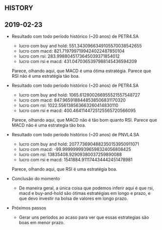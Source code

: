
HISTORY
-------


2019-02-23
---

- Resultado com todo período histórico (~20 anos) de PETR4.SA

    - lucro com buy and hold: 551.3430966349105570038542655
    - lucro com macd: 821.7197997199424022487850104
    - lucro com rsi: 283.9988045173645039371854012
    - lucro com rsi e macd: 431.0470365397988145436594209
 
    Parece, olhando aqui, que MACD é uma ótima estratégia. Parece que RSI não é uma
    estratégia tão boa.
 
 
- Resultado com todo período histórico (~20 anos) de PETR4.SA
    - lucro com buy and hold: 1065.612800266955521557548727
    - lucro com macd: 847.9659188448538506831170320
    - lucro com rsi: 1022.556138563663260414830110
    - lucro com rsi e macd: 400.4641144725125565720566095

    Parece, olhando aqui, que MACD não é tão bom quanto RSI. Parece que
    MACD não é uma estrategia tão boa.
    
- Resultado com todo período histórico (~20 anos) de PNVL4.SA
    - lucro com buy and hold: 2077.736904882350153950911071
    - lucro com macd: -99.99999999396598324056808425
    - lucro com rsi: 13835408.92909380037259890088
    - lucro com rsi e macd: 1541884.911174434442451478981

    Parece, olhando aqui, que RSI é uma estratégia boa.
    
- Conclusão do momento 
    - De maneira geral, a única coisa que podemos inferir aqui é que rsi, macd
    e buy-and-hold são ótimas estratégias em longo e prazo, e que devo
    investir na bolsa de valores em longo prazo.
    
- Próximos passos

    - Gerar uns períodos ao acaso para ver que essas estrategias são boas 
    em menor prazo.
